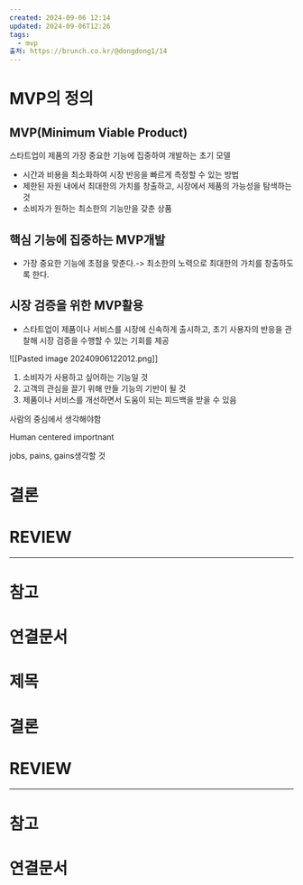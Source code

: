 ```yaml
---
created: 2024-09-06 12:14
updated: 2024-09-06T12:26
tags:
  - mvp
출처: https://brunch.co.kr/@dongdong1/14
---
```

# MVP의 정의
## MVP(Minimum Viable Product)
스타트업이 제품의 가장 중요한 기능에 집중하여 개발하는 초기 모델
- 시간과 비용을 최소화하여 시장 반응을 빠르게 측정할 수 있는 방법
- 제한된 자원 내에서 최대한의 가치를 창출하고, 시장에서 제품의 가능성을 탐색하는 것
- 소비자가 원하는 최소한의 기능만을 갖춘 상품

## 핵심 기능에 집중하는 MVP개발
- 가장 중요한 기능에 초점을 맞춘다.-> 최소한의 노력으로 최대한의 가치를 창출하도록 한다.

## 시장 검증을 위한 MVP활용
- 스타트업이 제품이나 서비스를 시장에 신속하게 출시하고, 초기 사용자의 반응을 관찰해 시장 검증을 수행할 수 있는 기회를 제공



![[Pasted image 20240906122012.png]]
1. 소비자가 사용하고 싶어하는 기능일 것
2. 고객의 관심을 끌기 위해 만들 기능의 기반이 될 것
3. 제품이나 서비스를 개선하면서 도움이 되는 피드백을 받을 수 있음

사람의 중심에서 생각해야함 

Human centered importnant 

jobs, pains, gains생각할 것




# 결론

# REVIEW


---
# 참고

# 연결문서

# 제목



# 결론

# REVIEW


---
# 참고

# 연결문서